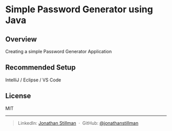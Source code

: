 # Simple Password Generator using Java

## Overview
Creating a simple Password Generator Application

## Recommended Setup
IntelliJ / Eclipse / VS Code

## License

MIT

---

> LinkedIn: [Jonathan Stillman](https://www.linkedin.com/in/jonathanstillman1/) &nbsp;&middot;&nbsp;
> GitHub: [@jonathanstillman](https://github.com/JonathanStillman)
